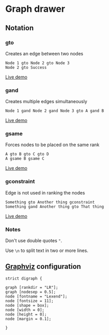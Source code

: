 # Graph drawer

## Notation

### gto

Creates an edge between two nodes

```
Node 1 gto Node 2 gto Node 3
Node 2 gto Success
```

[Live demo](https://luiscastro193.github.io/graph/#eJzzy09JVTBUSC_JV_ADMY0QTGMuJJHg0uTk1OJiAFsmDuI)

### gand

Creates multiple edges simultaneously

```
Node 1 gand Node 2 gand Node 3 gto A gand B
```

[Live demo](https://luiscastro193.github.io/graph/#eJzzy09JVTBUSE_MS1HwA7GNkNjGCukl-QqOEBEnACUDDSQ)

### gsame

Forces nodes to be placed on the same rank

```
A gto B gto C gto D
A gsame B gsame C
```

[Live demo](https://luiscastro193.github.io/graph/#eJxzVEgvyVdwApPOYNKFy1EhvTgxNxUkCqadAc9nCxM)

### gconstraint

Edge is not used in ranking the nodes

```
Something gto Another thing gconstraint
Something gand Another thing gto That thing
```

[Live demo](https://luiscastro193.github.io/graph/#eJwLzs9NLcnIzEtXSC_JV3DMyy_JSC1SgIok5-cVlxQlZuaVcAUj1CXmpaArBGoNyUgsgXABIVwfAg)

### Notes

Don't use double quotes `"`.

Use `\n` to split text in two or more lines.

## [Graphviz](https://graphviz.org/) configuration

```gv
strict digraph {

graph [rankdir = "LR"];
graph [nodesep = 0.5];
node [fontname = "Lexend"];
node [fontsize = 11];
node [shape = box];
node [width = 0];
node [height = 0];
node [margin = 0.1];

}
```
